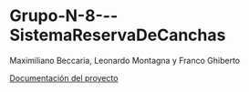 # Grupo-N-8---SistemaReservaDeCanchas
Maximiliano Beccaria, Leonardo Montagna y Franco Ghiberto

[Documentación del proyecto](https://docs.google.com/document/d/1dxu6H5eywOvRZ4v1CiiInmltNbI_CqR1L7LLrEOhTvs/edit?usp=sharing)
